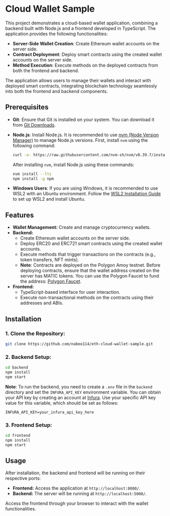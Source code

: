 # Cloud Wallet Sample

This project demonstrates a cloud-based wallet application, combining a backend built with Node.js and a frontend developed in TypeScript. The application provides the following functionalities:

- **Server-Side Wallet Creation**: Create Ethereum wallet accounts on the server side.
- **Contract Deployment**: Deploy smart contracts using the created wallet accounts on the server side.
- **Method Execution**: Execute methods on the deployed contracts from both the frontend and backend.

The application allows users to manage their wallets and interact with deployed smart contracts, integrating blockchain technology seamlessly into both the frontend and backend components.

## Prerequisites

- **Git**: Ensure that Git is installed on your system. You can download it from [Git Downloads](https://git-scm.com/downloads).
- **Node.js**: Install Node.js. It is recommended to use [nvm (Node Version Manager)](https://github.com/nvm-sh/nvm) to manage Node.js versions. First, install `nvm` using the following command:

  ```bash
  curl -o- https://raw.githubusercontent.com/nvm-sh/nvm/v0.39.7/install.sh | bash
  ```

  After installing `nvm`, install Node.js using these commands:

  ```bash
  nvm install --lts
  npm install -g npm
  ```

- **Windows Users**: If you are using Windows, it is recommended to use WSL2 with an Ubuntu environment. Follow the [WSL2 Installation Guide](https://learn.microsoft.com/en-us/windows/wsl/install) to set up WSL2 and install Ubuntu.

## Features

- **Wallet Management:** Create and manage cryptocurrency wallets.
- **Backend:**
  - Create Ethereum wallet accounts on the server side.
  - Deploy ERC20 and ERC721 smart contracts using the created wallet accounts.
  - Execute methods that trigger transactions on the contracts (e.g., token transfers, NFT mints).
  - **Note**: Contracts are deployed on the Polygon Amoy testnet. Before deploying contracts, ensure that the wallet address created on the server has MATIC tokens. You can use the Polygon Faucet to fund the address: [Polygon Faucet](https://faucet.polygon.technology/).
- **Frontend:**
  - TypeScript-based interface for user interaction.
  - Execute non-transactional methods on the contracts using their addresses and ABIs.

## Installation

### 1. Clone the Repository:

```bash
git clone https://github.com/nabeo114/eth-cloud-wallet-sample.git
```

### 2. Backend Setup:

```bash
cd backend
npm install
npm start
```

**Note**: To run the backend, you need to create a `.env` file in the `backend` directory and set the `INFURA_API_KEY` environment variable. You can obtain your API key by creating an account at [Infura](https://app.infura.io/). Use your specific API key value for this variable, which should be set as follows:

```plaintext
INFURA_API_KEY=your_infura_api_key_here
```

### 3. Frontend Setup:

```bash
cd frontend
npm install
npm start
```

## Usage

After installation, the backend and frontend will be running on their respective ports:

- **Frontend:** Access the application at `http://localhost:8080/`.
- **Backend:** The server will be running at `http://localhost:5000/`.

Access the frontend through your browser to interact with the wallet functionalities.
